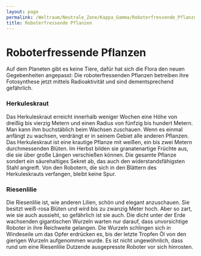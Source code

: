 ```yaml
---
layout: page
permalink: /Weltraum/Neutrale_Zone/Kappa_Gamma/Roboterfressende_Pflanzen
title: Roboterfressende Pflanzen
---
```


# Roboterfressende Pflanzen

Auf dem Planeten gibt es keine Tiere, dafür hat sich die Flora den neuen Gegebenheiten angepasst: Die roboterfressenden Pflanzen betreiben ihre Fotosynthese jetzt mittels Radioaktivität und sind dementsprechend gefährlich.

### Herkuleskraut

Das Herkuleskraut erreicht innerhalb weniger Wochen eine Höhe von dreißig bis vierzig Metern und einen Radius von fünfzig bis hundert Metern. Man kann ihm buchstäblich beim Wachsen zuschauen. Wenn es einmal anfängt zu wachsen, verdrängt er in seinem Gebiet alle anderen Pflanzen. Das Herkuleskraut ist eine krautige Pflanze mit weißen, ein bis zwei Metern durchmessenden Blüten. Im Herbst bilden sie granatenartige Früchte aus, die sie über große Längen verschießen können. Die gesamte Pflanze sondert ein säurehaltiges Sekret ab, das auch den widerstandsfähigsten Stahl angreift. Von den Robotern, die sich in den Blättern des Herkuleskrauts verfangen, bleibt keine Spur.

### Riesenlilie

Die Riesenlilie ist, wie anderen Lilien, schön und elegant anzuschauen. Sie besitzt weiß-rosa Blüten und wird bis zu zwanzig Meter hoch. Aber so zart, wie sie auch aussieht, so gefährlich ist sie auch. Die dicht unter der Erde wachsenden gigantischen Wurzeln warten nur darauf, dass unvorsichtige Roboter in ihre Reichweite gelangen. Die Wurzeln schlingen sich in Windeseile um das Opfer erdrücken es, bis der letzte Tropfen Öl von den gierigen Wurzeln aufgenommen wurde. Es ist nicht ungewöhnlich, dass rund um eine Riesenlilie Dutzende ausgepresste Roboter vor sich hinrosten.
